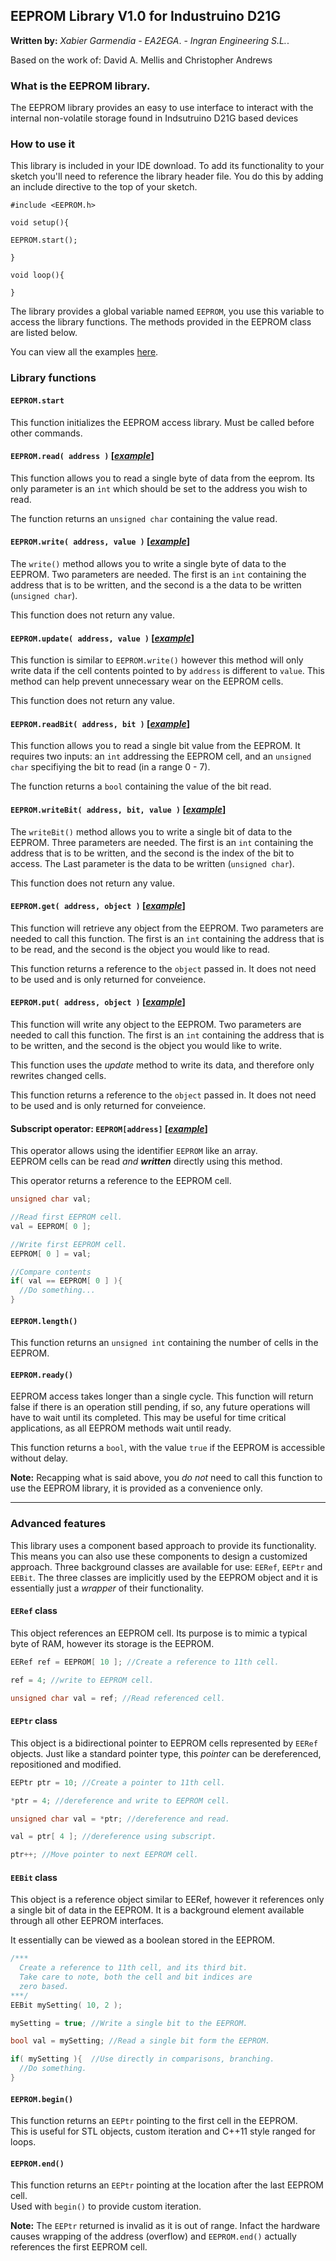## **EEPROM Library V1.0** for Industruino D21G

**Written by:** _Xabier Garmendia - EA2EGA_. - _Ingran Engineering S.L._.  

Based on the work of: David A. Mellis and Christopher Andrews

### **What is the EEPROM library.**

The EEPROM library provides an easy to use interface to interact with the internal non-volatile storage found in Indsutruino D21G based devices

### **How to use it**
This library is included in your IDE download. To add its functionality to your sketch you'll need to reference the library header file. You do this by adding an include directive to the top of your sketch.

```Arduino
#include <EEPROM.h>

void setup(){

EEPROM.start();

}

void loop(){

}

```

The library provides a global variable named `EEPROM`, you use this variable to access the library functions. The methods provided in the EEPROM class are listed below.

You can view all the examples [here](examples/).

### **Library functions**

#### **`EEPROM.start`**

This function initializes the EEPROM access library. Must be called before other commands.

#### **`EEPROM.read( address )`** [[_example_]](examples/eeprom_read/eeprom_read.ino)

This function allows you to read a single byte of data from the eeprom.
Its only parameter is an `int` which should be set to the address you wish to read.

The function returns an `unsigned char` containing the value read.

#### **`EEPROM.write( address, value )`** [[_example_]](examples/eeprom_write/eeprom_write.ino)

The `write()` method allows you to write a single byte of data to the EEPROM.
Two parameters are needed. The first is an `int` containing the address that is to be written, and the second is a the data to be written (`unsigned char`).

This function does not return any value.

#### **`EEPROM.update( address, value )`** [[_example_]](examples/eeprom_update/eeprom_update.ino)

This function is similar to `EEPROM.write()` however this method will only write data if the cell contents pointed to by `address` is different to `value`. This method can help prevent unnecessary wear on the EEPROM cells.

This function does not return any value.

#### **`EEPROM.readBit( address, bit )`** [[_example_]](examples/eeprom_bits/eeprom_bits.ino)

This function allows you to read a single bit value from the EEPROM.
It requires two inputs: an `int` addressing the EEPROM cell, and an `unsigned char` specifiying the bit to read (in a range 0 - 7).

The function returns a `bool` containing the value of the bit read.

#### **`EEPROM.writeBit( address, bit, value )`** [[_example_]](examples/eeprom_bits/eeprom_bits.ino)

The `writeBit()` method allows you to write a single bit of data to the EEPROM.
Three parameters are needed. The first is an `int` containing the address that is to be written, and the second is the index of the bit to access. The Last parameter is the data to be written (`unsigned char`).

This function does not return any value.

#### **`EEPROM.get( address, object )`** [[_example_]](examples/eeprom_get/eeprom_get.ino)

This function will retrieve any object from the EEPROM.
Two parameters are needed to call this function. The first is an `int` containing the address that is to be read, and the second is the object you would like to read.

This function returns a reference to the `object` passed in. It does not need to be used and is only returned for conveience.

#### **`EEPROM.put( address, object )`** [[_example_]](examples/eeprom_put/eeprom_put.ino)

This function will write any object to the EEPROM.
Two parameters are needed to call this function. The first is an `int` containing the address that is to be written, and the second is the object you would like to write.

This function uses the _update_ method to write its data, and therefore only rewrites changed cells.

This function returns a reference to the `object` passed in. It does not need to be used and is only returned for conveience.

#### **Subscript operator: `EEPROM[address]`** [[_example_]](examples/eeprom_crc/eeprom_crc.ino)

This operator allows using the identifier `EEPROM` like an array.  
EEPROM cells can be read _and_ **_written_** directly using this method.

This operator returns a reference to the EEPROM cell.

```c++
unsigned char val;

//Read first EEPROM cell.
val = EEPROM[ 0 ];

//Write first EEPROM cell.
EEPROM[ 0 ] = val;

//Compare contents
if( val == EEPROM[ 0 ] ){
  //Do something...
}
```

#### **`EEPROM.length()`**

This function returns an `unsigned int` containing the number of cells in the EEPROM.

#### **`EEPROM.ready()`**

EEPROM access takes longer than a single cycle. This function will return false if there is an operation still pending, if so, any future operations will have to wait until its completed. This may be useful for time critical applications, as all EEPROM methods wait until ready.

This function returns a `bool`, with the value `true` if the EEPROM is accessible without delay.

**Note:** Recapping what is said above, you _do not_ need to call this function to use the EEPROM library, it is provided as a convenience only.

---

### **Advanced features**

This library uses a component based approach to provide its functionality. This means you can also use these components to design a customized approach. Three background classes are available for use: `EERef`, `EEPtr` and `EEBit`. The three classes are implicitly used by the EEPROM object and it is essentially just a _wrapper_ of their functionality.

#### **`EERef` class**

This object references an EEPROM cell.
Its purpose is to mimic a typical byte of RAM, however its storage is the EEPROM.

```C++
EERef ref = EEPROM[ 10 ]; //Create a reference to 11th cell.

ref = 4; //write to EEPROM cell.

unsigned char val = ref; //Read referenced cell.
```

#### **`EEPtr` class**

This object is a bidirectional pointer to EEPROM cells represented by `EERef` objects.
Just like a standard pointer type, this _pointer_ can be dereferenced, repositioned and modified.

```C++
EEPtr ptr = 10; //Create a pointer to 11th cell.

*ptr = 4; //dereference and write to EEPROM cell.

unsigned char val = *ptr; //dereference and read.

val = ptr[ 4 ]; //dereference using subscript.

ptr++; //Move pointer to next EEPROM cell.

```

#### **`EEBit` class**

This object is a reference object similar to EERef, however it references only a single bit of data in the EEPROM. It is a background element available through all other EEPROM interfaces.

It essentially can be viewed as a boolean stored in the EEPROM.

```C++
/***
  Create a reference to 11th cell, and its third bit.
  Take care to note, both the cell and bit indices are
  zero based.
***/
EEBit mySetting( 10, 2 ); 

mySetting = true; //Write a single bit to the EEPROM.

bool val = mySetting; //Read a single bit form the EEPROM.

if( mySetting ){  //Use directly in comparisons, branching.
  //Do something.
}
```

#### **`EEPROM.begin()`**

This function returns an `EEPtr` pointing to the first cell in the EEPROM.  
This is useful for STL objects, custom iteration and C++11 style ranged for loops.

#### **`EEPROM.end()`**

This function returns an `EEPtr` pointing at the location after the last EEPROM cell.  
Used with `begin()` to provide custom iteration.

**Note:** The `EEPtr` returned is invalid as it is out of range. Infact the hardware causes wrapping of the address (overflow) and `EEPROM.end()` actually references the first EEPROM cell.
